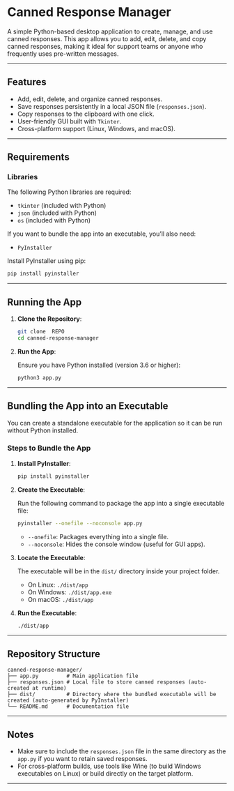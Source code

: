# Canned Response Manager

A simple Python-based desktop application to create, manage, and use canned responses. This app allows you to add, edit, delete, and copy canned responses, making it ideal for support teams or anyone who frequently uses pre-written messages.

---

## Features

- Add, edit, delete, and organize canned responses.
- Save responses persistently in a local JSON file (`responses.json`).
- Copy responses to the clipboard with one click.
- User-friendly GUI built with `Tkinter`.
- Cross-platform support (Linux, Windows, and macOS).

---

## Requirements

### Libraries
The following Python libraries are required:

- `tkinter` (included with Python)
- `json` (included with Python)
- `os` (included with Python)

If you want to bundle the app into an executable, you’ll also need:

- `PyInstaller`

Install PyInstaller using pip:

```bash
pip install pyinstaller
```

---

## Running the App

1. **Clone the Repository**:

   ```bash
   git clone  REPO
   cd canned-response-manager
   ```

2. **Run the App**:

   Ensure you have Python installed (version 3.6 or higher):

   ```bash
   python3 app.py
   ```

---

## Bundling the App into an Executable

You can create a standalone executable for the application so it can be run without Python installed.

### Steps to Bundle the App

1. **Install PyInstaller**:
   
   ```bash
   pip install pyinstaller
   ```

2. **Create the Executable**:
   
   Run the following command to package the app into a single executable file:

   ```bash
   pyinstaller --onefile --noconsole app.py
   ```

   - `--onefile`: Packages everything into a single file.
   - `--noconsole`: Hides the console window (useful for GUI apps).

3. **Locate the Executable**:

   The executable will be in the `dist/` directory inside your project folder.

   - On Linux: `./dist/app`
   - On Windows: `./dist/app.exe`
   - On macOS: `./dist/app`

4. **Run the Executable**:
   
   ```bash
   ./dist/app
   ```

---

## Repository Structure

```plaintext
canned-response-manager/
├── app.py         # Main application file
├── responses.json # Local file to store canned responses (auto-created at runtime)
├── dist/          # Directory where the bundled executable will be created (auto-generated by PyInstaller)
└── README.md      # Documentation file
```

---

## Notes

- Make sure to include the `responses.json` file in the same directory as the `app.py` if you want to retain saved responses.
- For cross-platform builds, use tools like Wine (to build Windows executables on Linux) or build directly on the target platform.

---

